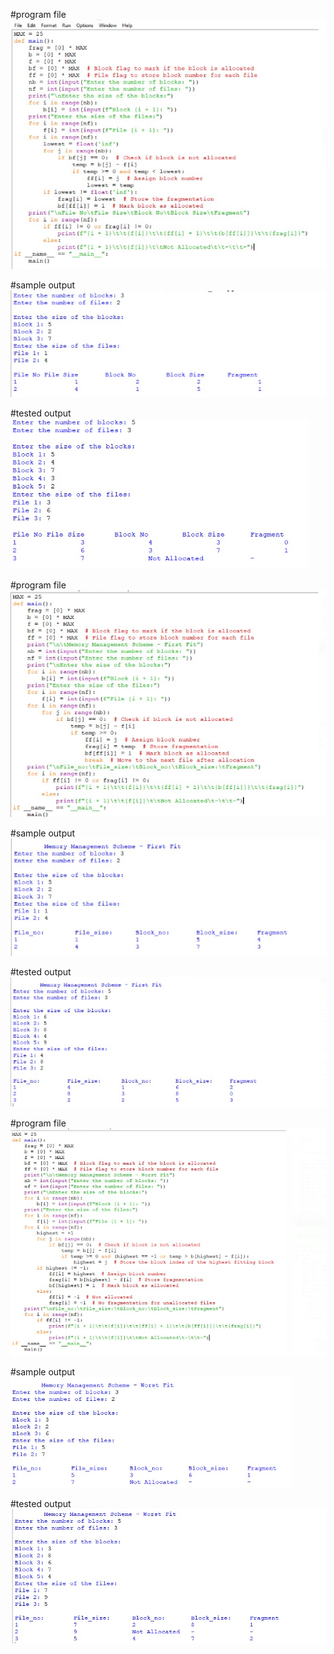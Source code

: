 #program file
![program file](Bestfit_program.PNG)

#sample output
![sample output](Bestfit_sampleoutput.PNG)

#tested output
![tested output](Bestfit_testedoutput.PNG)

#program file
![program file](FirstFit_program.PNG)

#sample output
![sample output](FirstFit_sampleoutput.PNG)

#tested output
![tested output](FirstFit_testedoutput.PNG)

#program file
![program file](WorstFit_program.PNG)

#sample output
![sample output](WorstFit_sampleoutput.PNG)

#tested output
![tested output](WorstFit_testedoutput.PNG)
